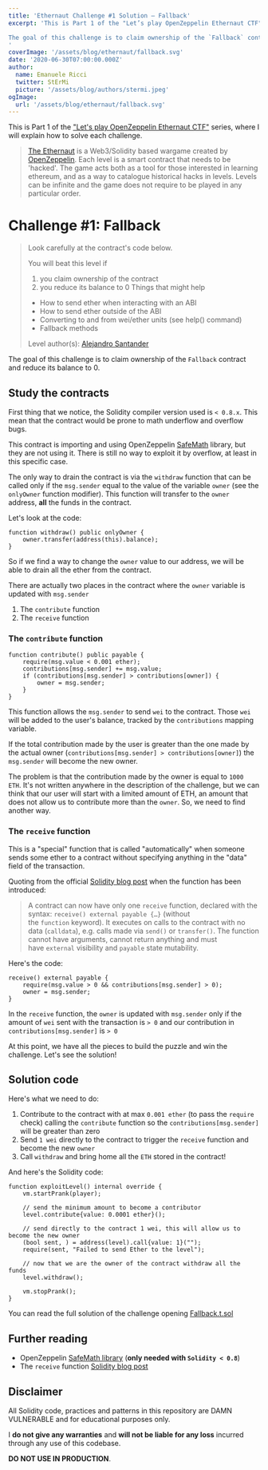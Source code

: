 ```yaml
---
title: 'Ethernaut Challenge #1 Solution — Fallback'
excerpt: 'This is Part 1 of the "Let’s play OpenZeppelin Ethernaut CTF" series, where I will explain how to solve each challenge.</br></br>

The goal of this challenge is to claim ownership of the `Fallback` contract and reduce its balance to 0.
'
coverImage: '/assets/blog/ethernaut/fallback.svg'
date: '2020-06-30T07:00:00.000Z'
author:
  name: Emanuele Ricci
  twitter: StErMi
  picture: '/assets/blog/authors/stermi.jpeg'
ogImage:
  url: '/assets/blog/ethernaut/fallback.svg'
---
```


This is Part 1 of the ["Let's play OpenZeppelin Ethernaut CTF"](https://stermi.xyz/blog/lets-play-openzeppelin-ethernaut) series, where I will explain how to solve each challenge.

> [The Ethernaut](https://ethernaut.openzeppelin.com/) is a Web3/Solidity based wargame created by [OpenZeppelin](https://openzeppelin.com/).
> Each level is a smart contract that needs to be 'hacked'. The game acts both as a tool for those interested in learning ethereum, and as a way to catalogue historical hacks in levels. Levels can be infinite and the game does not require to be played in any particular order.

# Challenge #1: Fallback

> Look carefully at the contract's code below.
>
> You will beat this level if
>
> 1.  you claim ownership of the contract
> 2.  you reduce its balance to 0
>     Things that might help
>
> - How to send ether when interacting with an ABI
> - How to send ether outside of the ABI
> - Converting to and from wei/ether units (see help() command)
> - Fallback methods
>
> Level author(s): [Alejandro Santander](https://github.com/ajsantander)

The goal of this challenge is to claim ownership of the `Fallback` contract and reduce its balance to 0.

## Study the contracts

First thing that we notice, the Solidity compiler version used is `< 0.8.x`. This mean that the contract would be prone to math underflow and overflow bugs.

This contract is importing and using OpenZeppelin [SafeMath](https://docs.openzeppelin.com/contracts/4.x/api/utils#SafeMath) library, but they are not using it. There is still no way to exploit it by overflow, at least in this specific case.

The only way to drain the contract is via the `withdraw` function that can be called only if the `msg.sender` equal to the value of the variable `owner` (see the `onlyOwner` function modifier). This function will transfer to the `owner` address, **all** the funds in the contract.

Let's look at the code:

```solidity
function withdraw() public onlyOwner {
    owner.transfer(address(this).balance);
}
```

So if we find a way to change the `owner` value to our address, we will be able to drain all the ether from the contract.

There are actually two places in the contract where the `owner` variable is updated with `msg.sender`

1. The `contribute` function
2. The `receive` function

### The `contribute` function

```solidity
function contribute() public payable {
    require(msg.value < 0.001 ether);
    contributions[msg.sender] += msg.value;
    if (contributions[msg.sender] > contributions[owner]) {
        owner = msg.sender;
    }
}
```

This function allows the `msg.sender` to send `wei` to the contract. Those `wei` will be added to the user's balance, tracked by the `contributions` mapping variable.

If the total contribution made by the user is greater than the one made by the actual owner (`contributions[msg.sender] > contributions[owner]`) the `msg.sender` will become the new owner.

The problem is that the contribution made by the owner is equal to `1000 ETH`. It's not written anywhere in the description of the challenge, but we can think that our user will start with a limited amount of ETH, an amount that does not allow us to contribute more than the `owner`. So, we need to find another way.

### The `receive` function

This is a "special" function that is called "automatically" when someone sends some ether to a contract without specifying anything in the "data" field of the transaction.

Quoting from the official [Solidity blog post](https://blog.soliditylang.org/2020/03/26/fallback-receive-split/) when the function has been introduced:

> A contract can now have only one `receive` function, declared with the syntax: `receive() external payable {…}` (without the `function` keyword).
> It executes on calls to the contract with no data (`calldata`), e.g. calls made via `send()` or `transfer()`.
> The function cannot have arguments, cannot return anything and must have `external` visibility and `payable` state mutability.

Here's the code:

```solidity
receive() external payable {
    require(msg.value > 0 && contributions[msg.sender] > 0);
    owner = msg.sender;
}
```

In the `receive` function, the `owner` is updated with `msg.sender` only if the amount of `wei` sent with the transaction is `> 0` and our contribution in `contributions[msg.sender]` is `> 0`

At this point, we have all the pieces to build the puzzle and win the challenge. Let's see the solution!

## Solution code

Here's what we need to do:

1. Contribute to the contract with at max `0.001 ether` (to pass the `require` check) calling the `contribute` function so the `contributions[msg.sender]` will be greater than zero
2. Send `1 wei` directly to the contract to trigger the `receive` function and become the new `owner`
3. Call `withdraw` and bring home all the `ETH` stored in the contract!

And here's the Solidity code:

```solidity
function exploitLevel() internal override {
    vm.startPrank(player);

    // send the minimum amount to become a contributor
    level.contribute{value: 0.0001 ether}();

    // send directly to the contract 1 wei, this will allow us to become the new owner
    (bool sent, ) = address(level).call{value: 1}("");
    require(sent, "Failed to send Ether to the level");

    // now that we are the owner of the contract withdraw all the funds
    level.withdraw();

    vm.stopPrank();
}
```

You can read the full solution of the challenge opening [Fallback.t.sol](https://github.com/StErMi/foundry-ethernaut/blob/main/test/Fallback.t.sol)

## Further reading

- OpenZeppelin [SafeMath library](https://docs.openzeppelin.com/contracts/4.x/api/utils#SafeMath) (**only needed with `Solidity < 0.8`**)
- The `receive` function [Solidity blog post](https://blog.soliditylang.org/2020/03/26/fallback-receive-split/)

## Disclaimer

All Solidity code, practices and patterns in this repository are DAMN VULNERABLE and for educational purposes only.

I **do not give any warranties** and **will not be liable for any loss** incurred through any use of this codebase.

**DO NOT USE IN PRODUCTION**.
